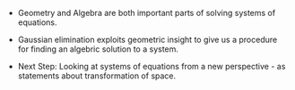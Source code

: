 - Geometry and Algebra are both important parts of solving systems of equations.

- Gaussian elimination exploits geometric insight to give us a procedure for finding an algebric solution to a system.

- Next Step: Looking at systems of equations from a new perspective - as statements about transformation of space.